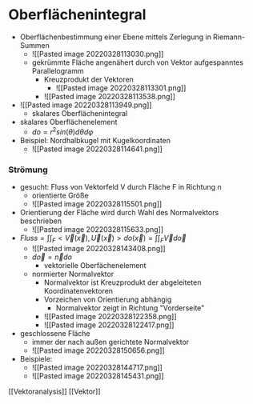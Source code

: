 # Oberflächenintegral
+ Oberflächenbestimmung einer Ebene mittels Zerlegung in Riemann-Summen
	+ ![[Pasted image 20220328113030.png]]
	+ gekrümmte Fläche angenähert durch von Vektor aufgespanntes Parallelogramm 
		+ Kreuzprodukt der Vektoren 
			+ ![[Pasted image 20220328113301.png]]
		+ ![[Pasted image 20220328113538.png]]
+ ![[Pasted image 20220328113949.png]]
	+ skalares Oberflächenintegral
+ skalares Oberflächenelement
	+ $do=r^2sin(θ)dθdφ$
+ Beispiel: Nordhalbkugel mit Kugelkoordinaten
	+ ![[Pasted image 20220328114641.png]]

### Strömung
+ gesucht: Fluss von Vektorfeld V durch Fläche F in Richtung n
	+ orientierte Größe
	+ ![[Pasted image 20220328115501.png]]
+ Orientierung der Fläche wird durch Wahl des Normalvektors beschrieben
	+ ![[Pasted image 20220328115633.png]]
+ $Fluss=\int \int_F <\overrightarrow{V}(\overrightarrow{x}),\overrightarrow{U}(\overrightarrow{x})>do(\overrightarrow{x})=\int\int_F \overrightarrow{V}d\overrightarrow{o}$
	+ ![[Pasted image 20220328143408.png]]
	+ $d\overrightarrow{o}=\overrightarrow{n}do$
		+ vektorielle Oberfächenelement
	+ normierter Normalvektor
		+ Normalvektor ist Kreuzprodukt der abgeleiteten Koordinatenvektoren 
		+ Vorzeichen von Orientierung abhängig
			+ Normalvektor zeigt in Richtung "Vorderseite"
		+ ![[Pasted image 20220328122358.png]]
		+ ![[Pasted image 20220328122417.png]]
+ geschlossene Fläche
	+ immer der nach außen gerichtete Normalvektor
	+ ![[Pasted image 20220328150656.png]]
+ Beispiele:
	+ ![[Pasted image 20220328144717.png]]
	+  ![[Pasted image 20220328145431.png]]



[[Vektoranalysis]] [[Vektor]]